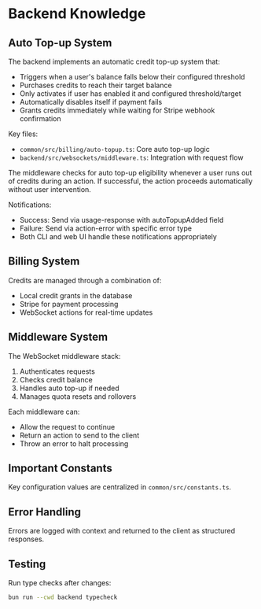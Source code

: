 # Backend Knowledge

## Auto Top-up System

The backend implements an automatic credit top-up system that:
- Triggers when a user's balance falls below their configured threshold
- Purchases credits to reach their target balance
- Only activates if user has enabled it and configured threshold/target
- Automatically disables itself if payment fails
- Grants credits immediately while waiting for Stripe webhook confirmation

Key files:
- `common/src/billing/auto-topup.ts`: Core auto top-up logic
- `backend/src/websockets/middleware.ts`: Integration with request flow

The middleware checks for auto top-up eligibility whenever a user runs out of credits during an action. If successful, the action proceeds automatically without user intervention.

Notifications:
- Success: Send via usage-response with autoTopupAdded field
- Failure: Send via action-error with specific error type
- Both CLI and web UI handle these notifications appropriately

## Billing System

Credits are managed through a combination of:
- Local credit grants in the database
- Stripe for payment processing
- WebSocket actions for real-time updates

## Middleware System

The WebSocket middleware stack:
1. Authenticates requests
2. Checks credit balance
3. Handles auto top-up if needed
4. Manages quota resets and rollovers

Each middleware can:
- Allow the request to continue
- Return an action to send to the client
- Throw an error to halt processing

## Important Constants

Key configuration values are centralized in `common/src/constants.ts`.

## Error Handling

Errors are logged with context and returned to the client as structured responses.

## Testing

Run type checks after changes:
```bash
bun run --cwd backend typecheck
```
